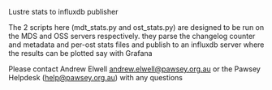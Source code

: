 Lustre stats to influxdb publisher

The 2 scripts here (mdt_stats.py and ost_stats.py) are designed to be run on the MDS and OSS servers respectively.
they parse the changelog counter and metadata and per-ost stats files and publish to an influxdb server where 
the results can be plotted say with Grafana

Please contact Andrew Elwell <andrew.elwell@pawsey.org.au> or the Pawsey Helpdesk (help@pawsey.org.au) with any questions
